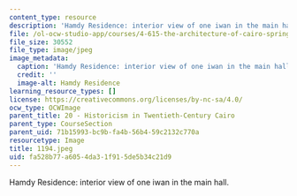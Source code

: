 ```yaml
---
content_type: resource
description: 'Hamdy Residence: interior view of one iwan in the main hall.'
file: /ol-ocw-studio-app/courses/4-615-the-architecture-of-cairo-spring-2002/fa528b77a6054da31f915de5b34c21d9_1194.jpeg
file_size: 30552
file_type: image/jpeg
image_metadata:
  caption: 'Hamdy Residence: interior view of one iwan in the main hall.'
  credit: ''
  image-alt: Hamdy Residence
learning_resource_types: []
license: https://creativecommons.org/licenses/by-nc-sa/4.0/
ocw_type: OCWImage
parent_title: 20 - Historicism in Twentieth-Century Cairo
parent_type: CourseSection
parent_uid: 71b15993-bc9b-fa4b-56b4-59c2132c770a
resourcetype: Image
title: 1194.jpeg
uid: fa528b77-a605-4da3-1f91-5de5b34c21d9
---
```

Hamdy Residence: interior view of one iwan in the main hall.